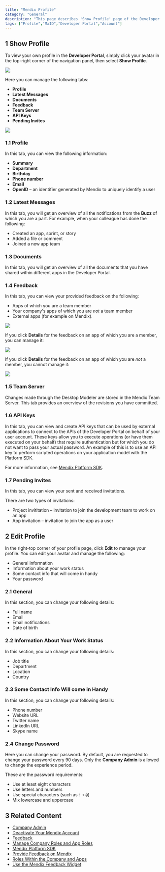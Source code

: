 ```yaml
---
title: "Mendix Profile"
category: "General"
description: "This page describes 'Show Profile' page of the Developer Portal."
tags: ["Profile","MxID","Developer Portal","Account"]
---
```


## 1 Show Profile

To view your own profile in the **Developer Portal**, simply click your avatar in the top-right corner of the navigation panel, then select **Show Profile**.

![](attachments/general/showprofile.jpg)

Here you can manage the following tabs:

* **Profile**
* **Latest Messages**
* **Documents**
* **Feedback**
* **Team Server**
* **API Keys**
* **Pending Invites**

![](attachments/profile/my-profile.jpg)

### 1.1 Profile

In this tab, you can view the following information:

* **Summary**
* **Department**
* **Birthday**
* **Phone number**
* **Email**
* **OpenID** – an identifier generated by Mendix to uniquely identify a user

### 1.2 Latest Messages

In this tab, you will get an overview of all the notifications from the **Buzz** of which you are a part. For example, when your colleague has done the following:

* Created an app, sprint, or story
* Added a file or comment
* Joined a new app team 

### 1.3 Documents

In this tab, you will get an overview of all the documents that you have shared within different apps in the Developer Portal.

### 1.4 Feedback

In this tab, you can view your provided feedback on the following:

* Apps of which you are a team member
* Your company's apps of which you are *not* a team member
* External apps (for example on Mendix).

![](attachments/profile/provided-feedback.jpg)

If you click **Details** for the feedback on an app of which you are a member, you can manage it:

![](attachments/collaborate/feedback-details-internal.jpg)

If you click **Details** for the feedback on an app of which you are *not* a member, you cannot manage it:

![](attachments/profile/feedback-details-external.jpg)

### 1.5 Team Server

Changes made through the Desktop Modeler are stored in the Mendix Team Server. This tab provides an overview of the revisions you have committed.

### 1.6 API Keys

In this tab, you can view and create API keys that can be used by external applications to connect to the APIs of the Developer Portal on behalf of your user account. These keys allow you to execute operations (or have them executed on your behalf) that require authentication but for which you do not want to pass your actual password. An example of this is to use an API key to perform scripted operations on your application model with the Platform SDK.

For more information, see [Mendix Platform SDK](/apidocs-mxsdk/mxsdk).

### 1.7 Pending Invites

In this tab, you can view your sent and received invitations.

There are two types of invitations:

* Project invititation – invitation to join the development team to work on an app
* App invitation – invitation to join the app as a user

## 2 Edit Profile

In the right-top corner of your profile page, click **Edit** to manage your profile. You can edit your avatar and manage the following:

* General information
* Information about your work status
* Some contact info that will come in handy
* Your password

### 2.1 General

In this section, you can change your following details:

* Full name
* Email
* Email notifications
* Date of birth

### 2.2 Information About Your Work Status

In this section, you can change your following details:

* Job title
* Department
* Location
* Country

### 2.3 Some Contact Info Will come in Handy

In this section, you can change your following details:

* Phone number
* Website URL
* Twitter name
* LinkedIn URL
* Skype name

### 2.4 Change Password

Here you can change your password. By default, you are requested to change your password every 90 days. Only the **Company Admin** is allowed to change the experience period.
 
These are the password requirements:

* Use at least eight characters
* Use letters and numbers
* Use special characters (such as `!` `+` `@`)
* Mix lowercase and uppercase

## 3 Related Content

* [Company Admin](/developerportal/companyadmin)
* [Deactivate Your Mendix Account](how-to-activate-or-deactivate-your-mendix-account)
* [Feedback](/developerportal/collaborate/feedback)
* [Manage Company Roles and App Roles](/developerportal/howto/change-roles)
* [Mendix Platform SDK](/apidocs-mxsdk/mxsdk)
* [Provide Feedback on Mendix](/developerportal/howto/feedback-mendix)
* [Roles Within the Company and Apps](/developerportal/general/roles)
* [Use the Mendix Feedback Widget](/developerportal/howto/gathering-user-feedback)
